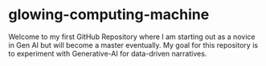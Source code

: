# glowing-computing-machine
Welcome to my first GitHub Repository where I am starting out as a novice in Gen AI but will become a master eventually.
My goal for this repository is to experiment with Generative-AI for data-driven narratives.
